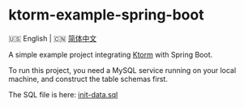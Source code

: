 
# ktorm-example-spring-boot

:us: English | :cn: [简体中文](README_cn.md)

A simple example project integrating [Ktorm](https://ktorm.liuwj.me/) with Spring Boot. 

To run this project, you need a MySQL service running on your local machine, and construct the table schemas first.

The SQL file is here: [init-data.sql](init-data.sql)
